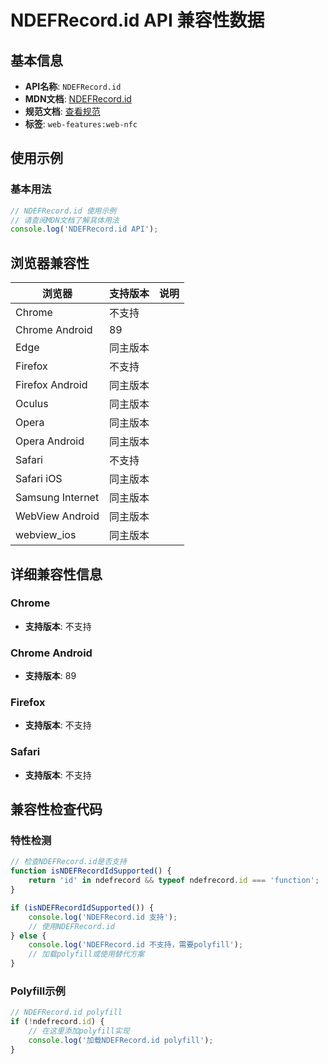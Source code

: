 # NDEFRecord.id API 兼容性数据

## 基本信息

- **API名称**: `NDEFRecord.id`
- **MDN文档**: [NDEFRecord.id](https://developer.mozilla.org/docs/Web/API/NDEFRecord/id)
- **规范文档**: [查看规范](https://w3c.github.io/web-nfc/#dom-ndefrecord-id)
- **标签**: `web-features:web-nfc`

## 使用示例

### 基本用法

```javascript
// NDEFRecord.id 使用示例
// 请查阅MDN文档了解具体用法
console.log('NDEFRecord.id API');
```

## 浏览器兼容性

| 浏览器 | 支持版本 | 说明 |
|--------|----------|------|
| Chrome | 不支持 |  |
| Chrome Android | 89 |  |
| Edge | 同主版本 |  |
| Firefox | 不支持 |  |
| Firefox Android | 同主版本 |  |
| Oculus | 同主版本 |  |
| Opera | 同主版本 |  |
| Opera Android | 同主版本 |  |
| Safari | 不支持 |  |
| Safari iOS | 同主版本 |  |
| Samsung Internet | 同主版本 |  |
| WebView Android | 同主版本 |  |
| webview_ios | 同主版本 |  |

## 详细兼容性信息

### Chrome

- **支持版本**: 不支持

### Chrome Android

- **支持版本**: 89

### Firefox

- **支持版本**: 不支持

### Safari

- **支持版本**: 不支持

## 兼容性检查代码

### 特性检测

```javascript
// 检查NDEFRecord.id是否支持
function isNDEFRecordIdSupported() {
    return 'id' in ndefrecord && typeof ndefrecord.id === 'function';
}

if (isNDEFRecordIdSupported()) {
    console.log('NDEFRecord.id 支持');
    // 使用NDEFRecord.id
} else {
    console.log('NDEFRecord.id 不支持，需要polyfill');
    // 加载polyfill或使用替代方案
}
```

### Polyfill示例

```javascript
// NDEFRecord.id polyfill
if (!ndefrecord.id) {
    // 在这里添加polyfill实现
    console.log('加载NDEFRecord.id polyfill');
}
```

